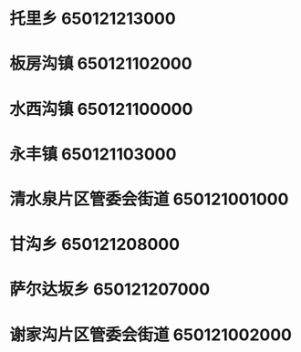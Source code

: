 # 托里乡 650121213000
# 板房沟镇 650121102000
# 水西沟镇 650121100000
# 永丰镇 650121103000
# 清水泉片区管委会街道 650121001000
# 甘沟乡 650121208000
# 萨尔达坂乡 650121207000
# 谢家沟片区管委会街道 650121002000
